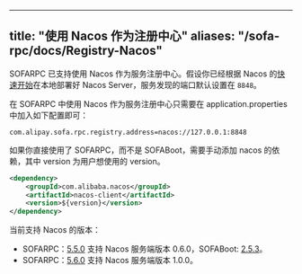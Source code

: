 
---

title: "使用 Nacos 作为注册中心"
aliases: "/sofa-rpc/docs/Registry-Nacos"
---

SOFARPC 已支持使用 Nacos 作为服务注册中心。假设你已经根据 Nacos 的[快速开始](https://nacos.io/zh-cn/docs/quick-start.html)在本地部署好 Nacos Server，服务发现的端口默认设置在 `8848`。

在 SOFARPC 中使用 Nacos 作为服务注册中心只需要在 application.properties 中加入如下配置即可：

```plain
com.alipay.sofa.rpc.registry.address=nacos://127.0.0.1:8848
```

如果你直接使用了 SOFARPC，而不是 SOFABoot，需要手动添加 nacos 的依赖，其中 version 为用户想使用的 version。

```xml
<dependency>
    <groupId>com.alibaba.nacos</groupId>
    <artifactId>nacos-client</artifactId>
    <version>${version}</version>
</dependency>
```

当前支持 Nacos 的版本：

- SOFARPC：[5.5.0](https://github.com/sofastack/sofa-rpc/releases) 支持 Nacos 服务端版本 0.6.0，SOFABoot: [2.5.3](https://github.com/sofastack/sofa-boot/releases/)。
- SOFARPC：[5.6.0](https://github.com/sofastack/sofa-rpc/releases) 支持 Nacos 服务端版本 1.0.0。
